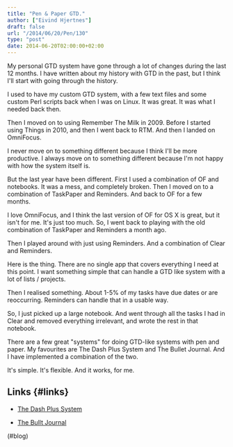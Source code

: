 ```yaml
---
title: "Pen & Paper GTD."
author: ["Eivind Hjertnes"]
draft: false
url: "/2014/06/20/Pen/130"
type: "post"
date: 2014-06-20T02:00:00+02:00
---
```


My personal GTD system have gone through a lot of changes during the
last 12 months. I have written about my history with GTD in the past,
but I think I'll start with going through the history.

I used to have my custom GTD system, with a few text files and some
custom Perl scripts back when I was on Linux. It was great. It was what
I needed back then.

Then I moved on to using Remember The Milk in 2009. Before I started
using Things in 2010, and then I went back to RTM. And then I landed on
OmniFocus.

I never move on to something different because I think I'll be more
productive. I always move on to something different because I'm not
happy with how the system itself is.

But the last year have been different. First I used a combination of OF
and notebooks. It was a mess, and completely broken. Then I moved on to
a combination of TaskPaper and Reminders. And back to OF for a few
months.

I love OmniFocus, and I think the last version of OF for OS X is great,
but it isn't for me. It's just too much. So, I went back to playing with
the old combination of TaskPaper and Reminders a month ago.

Then I played around with just using Reminders. And a combination of
Clear and Reminders.

Here is the thing. There are no single app that covers everything I need
at this point. I want something simple that can handle a GTD like system
with a lot of lists / projects.

Then I realised something. About 1-5% of my tasks have due dates or are
reoccurring. Reminders can handle that in a usable way.

So, I just picked up a large notebook. And went through all the tasks I
had in Clear and removed everything irrelevant, and wrote the rest in
that notebook.

There are a few great "systems" for doing GTD-like systems with pen and
paper. My favourites are The Dash Plus System and The Bullet Journal.
And I have implemented a combination of the two.

It's simple. It's flexible. And it works, for me.


## Links {#links}

-   [The Dash
    Plus System](http://patrickrhone.com/2013/04/22/the-dash-plus-system/)

    <div class="HTML">
      <div></div>

    </p>

    </div>

-   [The Bullt Journal](http://www.bulletjournal.com)

(#blog)
